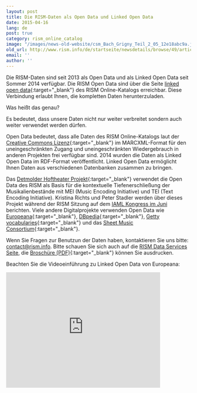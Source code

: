 ```yaml
---
layout: post
title: Die RISM-Daten als Open Data und Linked Open Data
date: 2015-04-16
lang: de
post: true
category: rism_online_catalog
image: "/images/news-old-website/csm_Bach_Grigny_Teil_2_05_12e18abc9a.jpg"
old_url: http://www.rism.info/de/startseite/newsdetails/browse/49/article/64/rism-data-as-open-data-and-linked-open-data.html
email: ''
author: ''
---
```


Die RISM-Daten sind seit 2013 als Open Data und als Linked Open Data seit Sommer 2014 verfügbar. Die RISM Open Data sind über die Seite [linked open data](https://opac.rism.info/index.php?id=8&L=1&id=8){:target="_blank"} des RISM Online-Katalogs erreichbar. Diese Verbindung erlaubt Ihnen, die kompletten Daten herunterzuladen.

Was heißt das genau?

Es bedeutet, dass unsere Daten nicht nur weiter verbreitet sondern auch weiter verwendet werden dürfen.

Open Data bedeutet, dass alle Daten des RISM Online-Katalogs laut der [Creative Commons Lizenz](https://creativecommons.org/licenses/by/3.0/de/deed.en){:target="_blank"} im MARCXML-Format für den uneingeschränkten Zugang und uneingeschränkten Wiedergebrauch in anderen Projekten frei verfügbar sind. 2014 wurden die Daten als Linked Open Data im RDF-Format veröffentlicht. Linked Open Data ermöglicht Ihnen Daten aus verschiedenen Datenbanken zusammen zu bringen.

Das [Detmolder Hoftheater Projekt](http://hoftheater-detmold.de/){:target="_blank"} verwendet die Open Data des RISM als Basis für die kontextuelle Tiefenerschließung der Musikalienbestände mit MEI (Music Encoding Initiative) und TEI (Text Encoding Initiative). Kristina Richts und Peter Stadler werden über dieses Projekt während der RISM Sitzung auf dem [IAML Kongress im Juni](https://www.musiclibraryassoc.org/mpage/IAML_IMS_2015 "external-link-new-window") berichten. Viele andere Digitalprojekte verwenden Open Data wie [Europeana](https://pro.europeana.eu/page/linked-open-data){:target="_blank"}, [DBpedia](http://wiki.dbpedia.org/Interlinking){:target="_blank"}, [Getty vocabularies](http://www.getty.edu/research/tools/vocabularies/lod/){:target="_blank"} und das [Sheet Music Consortium](http://digital2.library.ucla.edu/sheetmusic/lod.html){:target="_blank"}.

Wenn Sie Fragen zur Benutzun der Daten haben, kontaktieren Sie uns bitte: [contact@rism.info](mailto:contact@rism.info). Bitte schauen Sie sich auch auf die [RISM Data Services Seite](/community/data-services.html), die [Broschüre (PDF)](/resources-old-website/community-content/Zentralredaktion/rism_datendienste-edH_klein.pdf){:target="_blank"} können Sie ausdrucken.


Beachten Sie die Videoeinführung zu Linked Open Data von Europeana:

<iframe width="420" height="315" src="https://www.youtube.com/embed/I17KxXVCrvw" frameborder="0" allowfullscreen></iframe>

